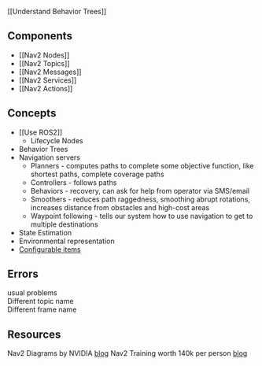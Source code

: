 [[Understand Behavior Trees]]

## Components
* [[Nav2 Nodes]]
* [[Nav2 Topics]]
* [[Nav2 Messages]]
* [[Nav2 Services]]
* [[Nav2 Actions]]


## Concepts
* [[Use ROS2]]
	* Lifecycle Nodes
* Behavior Trees
* Navigation servers
	* Planners - computes paths to complete some objective function, like shortest paths, complete coverage paths
	* Controllers - follows paths
	* Behaviors - recovery, can ask for help from operator via SMS/email
	* Smoothers - reduces path raggedness, smoothing abrupt rotations, increases distance from obstacles and high-cost areas
	* Waypoint following - tells our system how to use navigation to get to multiple destinations
* State Estimation
* Environmental representation
* [Configurable items](https://navigation.ros.org/configuration/index.html)


## Errors
usual problems  
Different topic name  
Different frame name

## Resources
Nav2 Diagrams by NVIDIA [blog](https://docs.omniverse.nvidia.com/app_isaacsim/app_isaacsim/tutorial_ros2_navigation.html)
Nav2 Training worth 140k per person [blog](https://www.theconstructsim.com/ros2-navigation-training/?utm_source=youtu.be/BmyCi2lcdJY&utm_medium=Description)